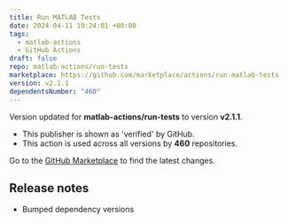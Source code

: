 ```yaml
---
title: Run MATLAB Tests
date: 2024-04-11 19:24:01 +00:00
tags:
  - matlab-actions
  - GitHub Actions
draft: false
repo: matlab-actions/run-tests
marketplace: https://github.com/marketplace/actions/run-matlab-tests
version: v2.1.1
dependentsNumber: "460"
---
```



Version updated for **matlab-actions/run-tests** to version **v2.1.1**.
- This publisher is shown as 'verified' by GitHub.
- This action is used across all versions by **460** repositories.

Go to the [GitHub Marketplace](https://github.com/marketplace/actions/run-matlab-tests) to find the latest changes.

## Release notes

* Bumped dependency versions
